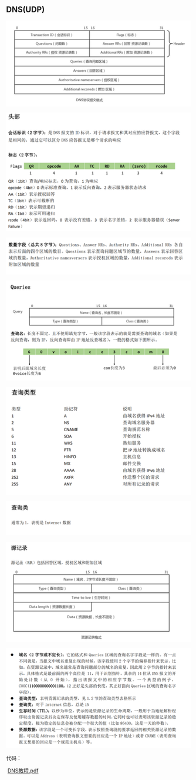## DNS(UDP)

![image-20230227110122813](images/image-20230227110122813.png)

![image-20230227110146754](images/image-20230227110146754.png)

![image-20230227110323693](images/image-20230227110323693.png)

![image-20230227110333976](images/image-20230227110333976.png)

![image-20230227110831162](images/image-20230227110831162.png)

![image-20230227110842283](images/image-20230227110842283.png)

![image-20230227110902948](images/image-20230227110902948.png)

![image-20230227110913171](images/image-20230227110913171.png)

代码：

​			[DNS教程.pdf](file:///D:/零声Linux/网络/DNS/DNS教程.pdf)